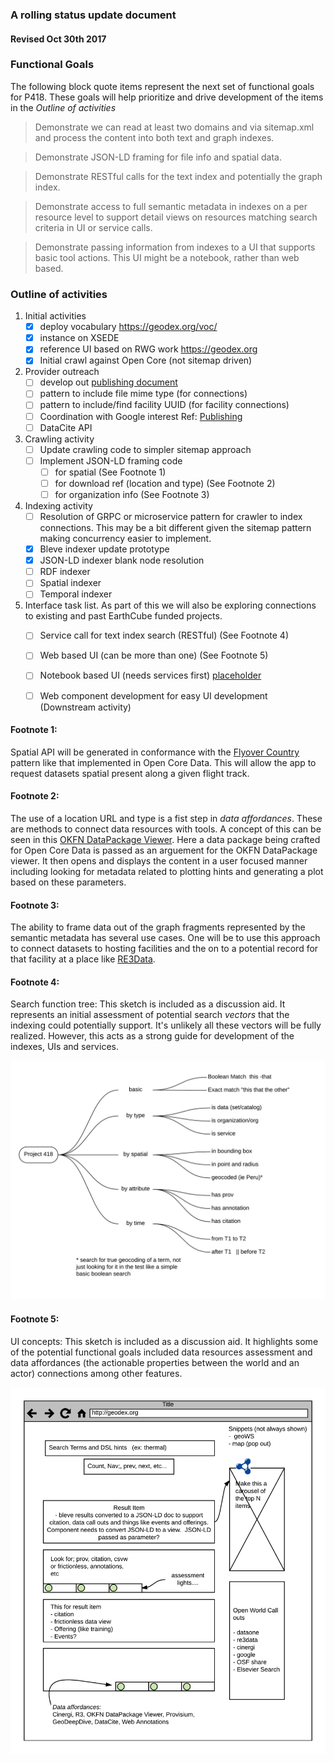 ### A rolling status update document
#### Revised Oct 30th 2017 


### Functional Goals
The following block quote items represent the next set of functional 
goals for P418.  These goals will help prioritize and drive development
of the items in the *Outline of activities*


> Demonstrate we can read at least two domains and via sitemap.xml and process 
> the content into both text and graph indexes.

> Demonstrate JSON-LD framing for file info and spatial data.

> Demonstrate RESTful calls for the text index and potentially the graph index.

> Demonstrate access to full semantic metadata in indexes on a per resource level to 
> support detail views on resources matching search criteria in UI or service calls.

> Demonstrate passing information from indexes to a UI that supports basic tool actions.  This UI 
> might be a notebook, rather than web based. 


### Outline of activities

1. Initial activities
    - [x]  deploy vocabulary  https://geodex.org/voc/ 
    - [x]  instance on XSEDE 
    - [x]  reference UI based on RWG work   https://geodex.org  
    - [x]  Initial crawl against Open Core (not sitemap driven)
1. Provider outreach
     - [ ] develop out [publishing document](https://github.com/earthcubearchitecture-project418/p418Docs/blob/master/publishing.md)
     - [ ] pattern to include file mime type (for connections)
     - [ ] pattern to include/find facility  UUID (for facility connections)
     - [ ] Coordination with Google interest Ref: [Publishing](https://github.com/earthcubearchitecture-project418/p418Docs/blob/master/publishing.md)
     - [ ] DataCite API
1. Crawling activity
    - [ ] Update crawling code to simpler sitemap approach
    - [ ] Implement JSON-LD framing code 
        - [ ] for spatial (See Footnote 1)
        - [ ] for download ref (location and type) (See Footnote 2)
        - [ ] for organization info (See Footnote 3) 
1. Indexing activity
    - [ ] Resolution of GRPC or microservice pattern for crawler to index connections.  This 
    may be a bit different given the sitemap pattern making concurrency easier to implement. 
    - [x] Bleve indexer update  prototype
    - [x] JSON-LD indexer blank node resolution
    - [ ] RDF indexer
    - [ ] Spatial indexer
    - [ ] Temporal indexer
1. Interface task list.  As part of this we will also be exploring connections to existing and 
past EarthCube funded projects. 
    - [ ] Service call for text index search (RESTful)  (See Footnote 4)
    - [ ] Web based UI (can be more than one) (See Footnote 5)
    - [ ] Notebook based UI (needs services first) [placeholder](https://github.com/earthcubearchitecture-project418/p418Notebooks/blob/master/Notebook1.ipynb)
    - [ ] Web component development for easy UI development  (Downstream activity)


#### Footnote 1:
Spatial API will be generated in conformance with the [Flyover Country](http://fc.umn.edu/) pattern
like that implemented in Open Core Data.  This will allow the app to request datasets spatial 
present along a given flight track.


#### Footnote 2:
The use of a location URL and type is a fist step in *data affordances*.  These are methods to 
connect data resources with tools.   A concept of this can be seen in this
[OKFN DataPackage Viewer](http://data.okfn.org/tools/view?url=https%3A%2F%2Fraw.githubusercontent.com%2FOpenCoreData%2FocdGarden%2Fmaster%2Ffrictionlessdata%2FfdpDemo%2Fdatapackage.json).  Here a data package being crafted for Open Core Data is passed as an 
arguement for the OKFN DataPackage viewer.  It then opens and displays the content in a user focused manner
including looking for metadata related to plotting hints and generating a plot based on these parameters.

#### Footnote 3:
The ability to frame data out of the graph fragments represented by the semantic metadata 
has several use cases.   One will be to use this approach to connect datasets to hosting facilities and 
the on to a potential record for that facility at a place like [RE3Data](http://re3data.org).

#### Footnote 4:
Search function tree: This sketch is included as a discussion aid.  It represents an initial 
assessment of potential search *vectors* that the indexing could potentially support.  It's 
unlikely all these vectors will be fully realized.  However, this acts as a strong guide for
development of the indexes, UIs and services. 

![Search Function Tree](./images/searchFunctionTree.png)

#### Footnote 5:
UI concepts: This sketch is included as a discussion aid.  It highlights some of the
potential functional goals included data resources assessment and data affordances (the actionable properties between the world and an actor) connections
among other features.  

![User interface concepts](./images/ui.png)